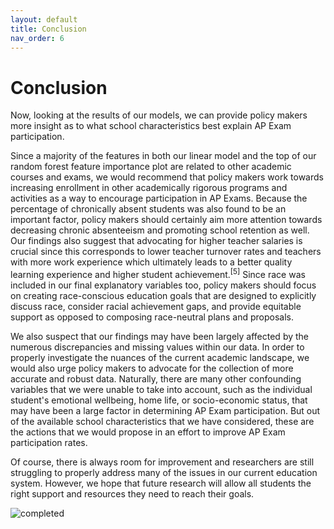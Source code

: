 ```yaml
---
layout: default
title: Conclusion
nav_order: 6
---
```


# Conclusion  
 
Now, looking at the results of our models, we can provide policy makers more insight as to what school characteristics best explain AP Exam participation. 
 
Since a majority of the features in both our linear model and the top of our random forest feature importance plot are related to other academic courses and exams, we would recommend that policy makers work towards increasing enrollment in other academically rigorous programs and activities as a way to encourage participation in AP Exams. Because the percentage of chronically absent students was also found to be an important factor, policy makers should certainly aim more attention towards decreasing chronic absenteeism and promoting school retention as well. Our findings also suggest that advocating for higher teacher salaries is crucial since this corresponds to lower teacher turnover rates and teachers with more work experience which ultimately leads to a better quality learning experience and higher student achievement.<sup>[5]</sup> Since race was included in our final explanatory variables too, policy makers should focus on creating race-conscious education goals that are designed to explicitly discuss race, consider racial achievement gaps, and provide equitable support as opposed to composing race-neutral plans and proposals. 
 
We also suspect that our findings may have been largely affected by the numerous discrepancies and missing values within our data. In order to properly investigate the nuances of the current academic landscape, we would also urge policy makers to advocate for the collection of more accurate and robust data. Naturally, there are many other confounding variables that we were unable to take into account, such as the individual student's emotional wellbeing, home life, or socio-economic status, that may have been a large factor in determining AP Exam participation. But out of the available school characteristics that we have considered, these are the actions that we would propose in an effort to improve AP Exam participation rates. 

Of course, there is always room for improvement and researchers are still struggling to properly address many of the issues in our current education system. However, we hope that future research will allow all students the right support and resources they need to reach their goals. 

![completed](../../assets/images/completed.png)
